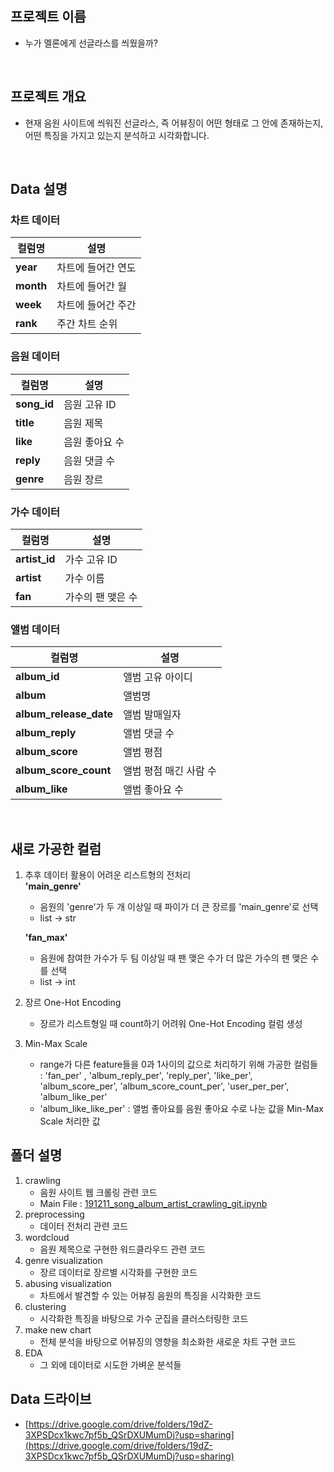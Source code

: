## 프로젝트 이름

- 누가 멜론에게 선글라스를 씌웠을까?
<br>

## 프로젝트 개요

- 현재 음원 사이트에 씌워진 선글라스, 즉 어뷰징이 어떤 형태로 그 안에 존재하는지, 어떤 특징을 가지고 있는지 분석하고 시각화합니다.
<br>

## Data 설명
### 차트 데이터
| 컬럼명 | 설명 |
|------|---|
|<b>year</b>|차트에 들어간 연도|
|<b>month</b>|차트에 들어간 월|
|<b>week</b>|차트에 들어간 주간|
|<b>rank</b>|주간 차트 순위|

### 음원 데이터
| 컬럼명 | 설명 |
|------|---|
|<b>song_id</b>|음원 고유 ID|
|<b>title</b>|음원 제목|
|<b>like</b>|음원 좋아요 수|
|<b>reply</b>|음원 댓글 수|
|<b>genre</b>|음원 장르|

### 가수 데이터
| 컬럼명 | 설명 |
|------|---|
|<b>artist_id</b>|가수 고유 ID|
|<b>artist</b>|가수 이름|
|<b>fan</b>|가수의 팬 맺은 수|

### 앨범 데이터
| 컬럼명 | 설명 |
|------|---|
|<b>album_id</b>|앨범 고유 아이디|
|<b>album</b>|앨범명|
|<b>album_release_date</b>|앨범 발매일자|
|<b>album_reply</b>|앨범 댓글 수|
|<b>album_score</b>|앨범 평점|
|<b>album_score_count</b>|앨범 평점 매긴 사람 수|
|<b>album_like</b>|앨범 좋아요 수|
<br>

## 새로 가공한 컬럼

1. 추후 데이터 활용이 어려운 리스트형의 전처리  
    <b>'main_genre'</b>  
    - 음원의 'genre'가 두 개 이상일 때 파이가 더 큰 장르를 'main_genre'로 선택  
    - list -> str

    <b>'fan_max'</b>  
    - 음원에 참여한 가수가 두 팀 이상일 때 팬 맺은 수가 더 많은 가수의 팬 맺은 수를 선택
    - list -> int
2. 장르 One-Hot Encoding
    - 장르가 리스트형일 때 count하기 어려워 One-Hot Encoding 컬럼 생성
3. Min-Max Scale
    - range가 다른 feature들을 0과 1사이의 값으로 처리하기 위해 가공한 컬럼들  
    : 'fan_per' , 'album_reply_per', 'reply_per', 'like_per', 'album_score_per', 'album_score_count_per', 'user_per_per', 'album_like_per'
    - 'album_like_like_per' : 앨범 좋아요를 음원 좋아요 수로 나눈 값을 Min-Max Scale 처리한 값

## 폴더 설명

1. crawling
    - 음원 사이트 웹 크롤링 관련 코드
    - Main File : [191211_song_album_artist_crawling_git.ipynb](https://github.com/blackmelon5/black_melon/blob/master/1)
2. preprocessing
    - 데이터 전처리 관련 코드
3. wordcloud
    - 음원 제목으로 구현한 워드클라우드 관련 코드
4. genre visualization
    - 장르 데이터로 장르별 시각화를 구현한 코드
5. abusing visualization
    - 차트에서 발견할 수 있는 어뷰징 음원의 특징을 시각화한 코드
6. clustering
    - 시각화한 특징을 바탕으로 가수 군집을 클러스터링한 코드
7. make new chart
    - 전체 분석을 바탕으로 어뷰징의 영향을 최소화한 새로운 차트 구현 코드
8. EDA
    - 그 외에 데이터로 시도한 가벼운 분석들

## Data 드라이브

- [https://drive.google.com/drive/folders/19dZ-3XPSDcx1kwc7pf5b_QSrDXUMumDj?usp=sharing](https://drive.google.com/drive/folders/19dZ-3XPSDcx1kwc7pf5b_QSrDXUMumDj?usp=sharing)
